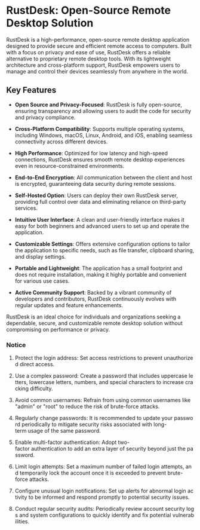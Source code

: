 # RustDesk: Open-Source Remote Desktop Solution

RustDesk is a high-performance, open-source remote desktop application designed to provide secure and efficient remote access to computers. Built with a focus on privacy and ease of use, RustDesk offers a reliable alternative to proprietary remote desktop tools. With its lightweight architecture and cross-platform support, RustDesk empowers users to manage and control their devices seamlessly from anywhere in the world.

## Key Features

- **Open Source and Privacy-Focused**: RustDesk is fully open-source, ensuring transparency and allowing users to audit the code for security and privacy compliance.

- **Cross-Platform Compatibility**: Supports multiple operating systems, including Windows, macOS, Linux, Android, and iOS, enabling seamless connectivity across different devices.

- **High Performance**: Optimized for low latency and high-speed connections, RustDesk ensures smooth remote desktop experiences even in resource-constrained environments.

- **End-to-End Encryption**: All communication between the client and host is encrypted, guaranteeing data security during remote sessions.

- **Self-Hosted Option**: Users can deploy their own RustDesk server, providing full control over data and eliminating reliance on third-party services.

- **Intuitive User Interface**: A clean and user-friendly interface makes it easy for both beginners and advanced users to set up and operate the application.

- **Customizable Settings**: Offers extensive configuration options to tailor the application to specific needs, such as file transfer, clipboard sharing, and display settings.

- **Portable and Lightweight**: The application has a small footprint and does not require installation, making it highly portable and convenient for various use cases.

- **Active Community Support**: Backed by a vibrant community of developers and contributors, RustDesk continuously evolves with regular updates and feature enhancements.

RustDesk is an ideal choice for individuals and organizations seeking a dependable, secure, and customizable remote desktop solution without compromising on performance or privacy.

### Notice

1.  Protect the login address: Set access restrictions to prevent unauthorized direct access.
    
2.  Use a complex password: Create a password that includes uppercase letters, lowercase letters, numbers, and special characters to increase cracking difficulty.
    
3.  Avoid common usernames: Refrain from using common usernames like "admin" or "root" to reduce the risk of brute-force attacks.
    
4.  Regularly change passwords: It is recommended to update your password periodically to mitigate security risks associated with long-term usage of the same password.
    
5.  Enable multi-factor authentication: Adopt two-factor authentication to add an extra layer of security beyond just the password.
    
6.  Limit login attempts: Set a maximum number of failed login attempts, and temporarily lock the account once it is exceeded to prevent brute-force attacks.
    
7.  Configure unusual login notifications: Set up alerts for abnormal login activity to be informed and respond promptly to potential security issues.
    
8.  Conduct regular security audits: Periodically review account security logs and system configurations to quickly identify and fix potential vulnerabilities.
        